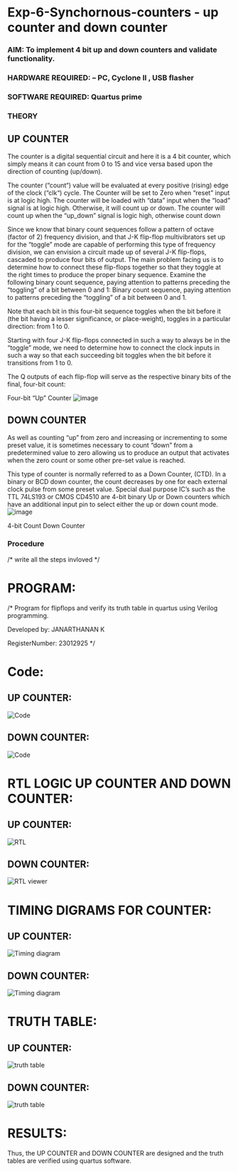 # Exp-6-Synchornous-counters - up counter and down counter 
### AIM: To implement 4 bit up and down counters and validate  functionality.
### HARDWARE REQUIRED:  – PC, Cyclone II , USB flasher
### SOFTWARE REQUIRED:   Quartus prime
### THEORY 

## UP COUNTER 
The counter is a digital sequential circuit and here it is a 4 bit counter, which simply means it can count from 0 to 15 and vice versa based upon the direction of counting (up/down). 

The counter (“count“) value will be evaluated at every positive (rising) edge of the clock (“clk“) cycle.
The Counter will be set to Zero when “reset” input is at logic high.
The counter will be loaded with “data” input when the “load” signal is at logic high. Otherwise, it will count up or down.
The counter will count up when the “up_down” signal is logic high, otherwise count down

Since we know that binary count sequences follow a pattern of octave (factor of 2) frequency division, and that J-K flip-flop multivibrators set up for the “toggle” mode are capable of performing this type of frequency division, we can envision a circuit made up of several J-K flip-flops, cascaded to produce four bits of output.
The main problem facing us is to determine how to connect these flip-flops together so that they toggle at the right times to produce the proper binary sequence.
Examine the following binary count sequence, paying attention to patterns preceding the “toggling” of a bit between 0 and 1:
Binary count sequence, paying attention to patterns preceding the “toggling” of a bit between 0 and 1.

Note that each bit in this four-bit sequence toggles when the bit before it (the bit having a lesser significance, or place-weight), toggles in a particular direction: from 1 to 0.



 
 

Starting with four J-K flip-flops connected in such a way to always be in the “toggle” mode, we need to determine how to connect the clock inputs in such a way so that each succeeding bit toggles when the bit before it transitions from 1 to 0.

The Q outputs of each flip-flop will serve as the respective binary bits of the final, four-bit count:

 
 

Four-bit “Up” Counter
![image](https://user-images.githubusercontent.com/36288975/169644758-b2f4339d-9532-40c5-af40-8f4f8c942e2c.png)



## DOWN COUNTER 

As well as counting “up” from zero and increasing or incrementing to some preset value, it is sometimes necessary to count “down” from a predetermined value to zero allowing us to produce an output that activates when the zero count or some other pre-set value is reached.

This type of counter is normally referred to as a Down Counter, (CTD). In a binary or BCD down counter, the count decreases by one for each external clock pulse from some preset value. Special dual purpose IC’s such as the TTL 74LS193 or CMOS CD4510 are 4-bit binary Up or Down counters which have an additional input pin to select either the up or down count mode.
![image](https://user-images.githubusercontent.com/36288975/169644844-1a14e123-7228-4ed8-81a9-eb937dff4ac8.png)


4-bit Count Down Counter
### Procedure
/* write all the steps invloved */



# PROGRAM: 
/*
Program for flipflops  and verify its truth table in quartus using Verilog programming.

Developed by: JANARTHANAN K

RegisterNumber:  23012925
*/

# Code:

## UP COUNTER:

![Code](https://github.com/23012925/Exp-7-Synchornous-counters-/assets/150931013/e786870b-ac89-4745-89ad-5756a354499d)

## DOWN COUNTER:

![Code](https://github.com/23012925/Exp-7-Synchornous-counters-/assets/150931013/096d0985-22d5-41e3-b755-034579be7f2c)



# RTL LOGIC UP COUNTER AND DOWN COUNTER:  

## UP COUNTER:

![RTL](https://github.com/23012925/Exp-7-Synchornous-counters-/assets/150931013/b2d3d5d8-7bc8-4468-9fa2-1194db580e22)

## DOWN COUNTER:

![RTL viewer](https://github.com/23012925/Exp-7-Synchornous-counters-/assets/150931013/ff853a95-9dea-41ca-b2c5-a69d5216a32b)



# TIMING DIGRAMS FOR COUNTER:  

## UP COUNTER:

![Timing diagram](https://github.com/23012925/Exp-7-Synchornous-counters-/assets/150931013/8da85821-2064-4697-9cee-0bfd7c2b303e)

## DOWN COUNTER:

![Timing diagram](https://github.com/23012925/Exp-7-Synchornous-counters-/assets/150931013/a8943821-fbd5-4087-9dd9-75ce3191bfd4)



# TRUTH TABLE: 

## UP COUNTER:

![truth table](https://github.com/23012925/Exp-7-Synchornous-counters-/assets/150931013/4ca5dd47-1cae-41e9-8714-a61991e7927c)

## DOWN COUNTER:

![truth table](https://github.com/23012925/Exp-7-Synchornous-counters-/assets/150931013/45a042a6-0354-4a7c-8647-b57a13424ccc)


# RESULTS: 

Thus, the UP COUNTER and DOWN COUNTER are designed and the truth tables are verified using quartus software.


